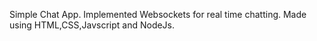 Simple Chat App. Implemented Websockets for real time chatting. Made using HTML,CSS,Javscript and NodeJs.
